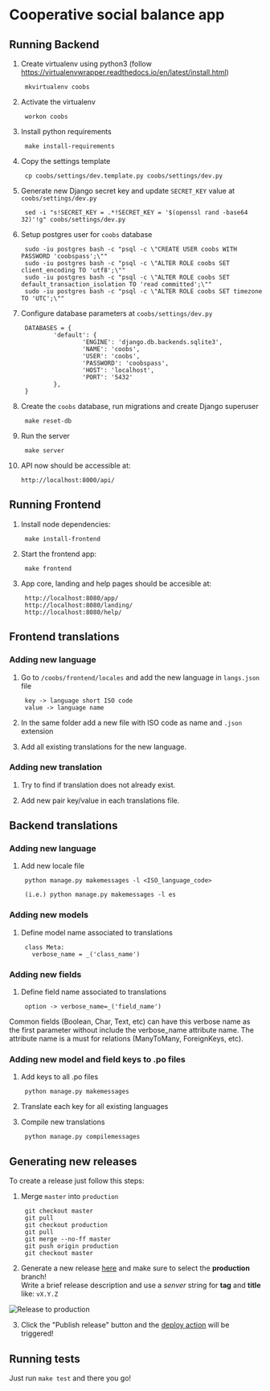 # Cooperative social balance app 

## Running Backend

1. Create virtualenv using python3 (follow https://virtualenvwrapper.readthedocs.io/en/latest/install.html)

        mkvirtualenv coobs

2. Activate the virtualenv

        workon coobs

3. Install python requirements

        make install-requirements

4. Copy the settings template

        cp coobs/settings/dev.template.py coobs/settings/dev.py

5. Generate new Django secret key and update `SECRET_KEY` value at `coobs/settings/dev.py`

        sed -i "s!SECRET_KEY = .*!SECRET_KEY = '$(openssl rand -base64 32)'!g" coobs/settings/dev.py

6. Setup postgres user for `coobs` database

        sudo -iu postgres bash -c "psql -c \"CREATE USER coobs WITH PASSWORD 'coobspass';\""
        sudo -iu postgres bash -c "psql -c \"ALTER ROLE coobs SET client_encoding TO 'utf8';\""
        sudo -iu postgres bash -c "psql -c \"ALTER ROLE coobs SET default_transaction_isolation TO 'read committed';\""
        sudo -iu postgres bash -c "psql -c \"ALTER ROLE coobs SET timezone TO 'UTC';\""

7. Configure database parameters at `coobs/settings/dev.py`

        DATABASES = {
                'default': {
                        'ENGINE': 'django.db.backends.sqlite3',
                        'NAME': 'coobs',
                        'USER': 'coobs',
                        'PASSWORD': 'coobspass',
                        'HOST': 'localhost',
                        'PORT': '5432'
                },
        }

8. Create the `coobs` database, run migrations and create Django superuser

        make reset-db

9. Run the server

        make server

10. API now should be accessible at:

        http://localhost:8000/api/


## Running Frontend

1. Install node dependencies:

        make install-frontend

2. Start the frontend app:
        
        make frontend

3. App core, landing and help pages should be accesible at:

        http://localhost:8080/app/
        http://localhost:8080/landing/
        http://localhost:8080/help/


## Frontend translations

### Adding new language

1. Go to `/coobs/frontend/locales` and add the new language in `langs.json` file

        key -> language short ISO code
        value -> language name

2. In the same folder add a new file with ISO code as name and `.json` extension

3. Add all existing translations for the new language.

### Adding new translation

1. Try to find if translation does not already exist.

2. Add new pair key/value in each translations file.


## Backend translations

### Adding new language

1. Add new locale file

        python manage.py makemessages -l <ISO_language_code>

        (i.e.) python manage.py makemessages -l es

### Adding new models

1. Define model name associated to translations

        class Meta:
          verbose_name = _('class_name')

### Adding new fields

1. Define field name associated to translations

        option -> verbose_name=_('field_name')

Common fields (Boolean, Char, Text, etc) can have this verbose name as the first parameter without include the verbose_name attribute name. 
The attribute name is a must for relations (ManyToMany, ForeignKeys, etc).

### Adding new model and field keys to .po files

1. Add keys to all .po files

        python manage.py makemessages

2. Translate each key for all existing languages

3. Compile new translations

        python manage.py compilemessages


## Generating new releases
To create a release just follow this steps:

1. Merge `master` into `production`

        git checkout master
        git pull
        git checkout production
        git pull
        git merge --no-ff master
        git push origin production
        git checkout master

2. Generate a new release [here](https://github.com/fiqus/coobs/releases/new) and make sure to select the **production** branch!  
Write a brief release description and use a *senver* string for **tag** and **title** like: `vX.Y.Z`

![Release to production](.github/release-production.png)

3. Click the "Publish release" button and the [deploy action](.github/workflows/deploy.yml) will be triggered!

## Running tests

Just run `make test` and there you go!
